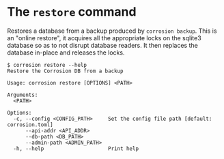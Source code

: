 # The `restore` command

Restores a database from a backup produced by `corrosion backup`. This is an "online restore", it acquires all the appropriate locks on the sqlite3 database so as to not disrupt database readers. It then replaces the database in-place and releases the locks.

```
$ corrosion restore --help
Restore the Corrosion DB from a backup

Usage: corrosion restore [OPTIONS] <PATH>

Arguments:
  <PATH>

Options:
  -c, --config <CONFIG_PATH>     Set the config file path [default: corrosion.toml]
      --api-addr <API_ADDR>
      --db-path <DB_PATH>
      --admin-path <ADMIN_PATH>
  -h, --help                     Print help
```